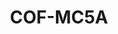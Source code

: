 ---
layout: well
facility_url: facilities/colbert
permalink: facilities/colbert/cof-mc5a
coordinates: [
    -87.8537867,
    34.7330908
]
title: "COF-MC5A"
location: "Colbert County, AL"
site_name:  "Colbert Fossil Plant"
owner_operator: "Tennessee Valley Authority (TVA)"
site_summary: ""
download_data: ""
designation: "Downgradient"
legend: "Downgradient, Not in Compliance"
drinking_water_health_standards_exceeded_1: "Antimony"
health_base_standard_exceeded_1: "MCL"
number_of_times_in_exceedance_1": "7"
number_of_times_monitored_1: "7"
max_exceedance_amount_1: "0.011"
max_allowable_amount_1: "0.006"
unit_of_measurement_1: "mg/L"
drinking_water_health_standards_exceeded_2: "Arsenic"
health_base_standard_exceeded_2: "MCL"
number_of_times_in_exceedance_2: "6"
number_of_times_monitored_2: "7"
max_exceedance_amount_2: "0.072"
max_allowable_amount_2: "0.01"
unit_of_measurement_2: "mg/L"
drinking_water_health_standards_exceeded_3: "Boron"
health_base_standard_exceeded_3: "CHA"
number_of_times_in_exceedance_3: "4"
number_of_times_monitored_3: "7"
max_exceedance_amount_3: "3.5"
max_allowable_amount_3: "3"
unit_of_measurement_3: "mg/L"
drinking_water_health_standards_exceeded_4: "Manganese"
health_base_standard_exceeded_4: "LHA"
number_of_times_in_exceedance_4: "1"
number_of_times_monitored_4: "7"
max_exceedance_amount_4: "0.31"
max_allowable_amount_4: "0.3"
unit_of_measurement_4: "mg/L"
drinking_water_health_standards_exceeded_5: "Molybdenum"
health_base_standard_exceeded_5: "LHA"
number_of_times_in_exceedance_5: "7"
number_of_times_monitored_5: "7"
max_exceedance_amount_5: "0.17"
max_allowable_amount_5: "0.04"
unit_of_measurement_5: "mg/L"
---